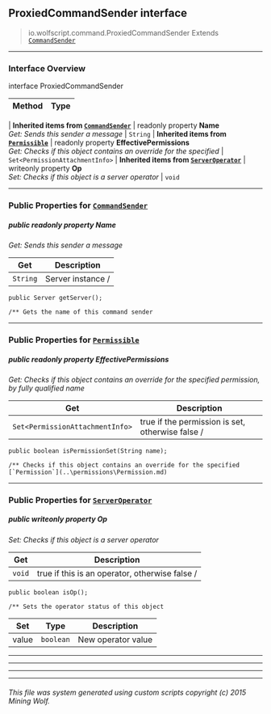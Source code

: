 ## ProxiedCommandSender __interface__

>io.wolfscript.command.ProxiedCommandSender
>Extends [`CommandSender`](CommandSender.md)

---

### Interface Overview

interface ProxiedCommandSender

Method | Type   
--- | :--- 
 |
__Inherited items from [`CommandSender`](CommandSender.md)__ |
 readonly property __Name__ <br> _Get: Sends this sender a message_ | `String`
 |
__Inherited items from [`Permissible`](..\permissions\Permissible.md)__ |
 readonly property __EffectivePermissions__ <br> _Get: Checks if this object contains an override for the specified_ | `Set<PermissionAttachmentInfo>`
 |
__Inherited items from [`ServerOperator`](..\permissions\ServerOperator.md)__ |
 writeonly property __Op__ <br> _Set: Checks if this object is a server operator_ | `void`









---


### Public Properties for [`CommandSender`](CommandSender.md)

##### <a id='name'></a>public  readonly property __Name__

_Get: Sends this sender a message_

Get | Description
--- | --- 
`String` | Server instance /
    public Server getServer();

    /** Gets the name of this command sender



---

### Public Properties for [`Permissible`](..\permissions\Permissible.md)

##### <a id='effectivepermissions'></a>public  readonly property __EffectivePermissions__

_Get: Checks if this object contains an override for the specified permission, by fully qualified name_

Get | Description
--- | --- 
`Set<PermissionAttachmentInfo>` | true if the permission is set, otherwise false /
    public boolean isPermissionSet(String name);

    /** Checks if this object contains an override for the specified [`Permission`](..\permissions\Permission.md)



---

### Public Properties for [`ServerOperator`](..\permissions\ServerOperator.md)

##### <a id='op'></a>public  writeonly property __Op__

_Set: Checks if this object is a server operator_

Get | Description
--- | --- 
`void` | true if this is an operator, otherwise false /
    public boolean isOp();

    /** Sets the operator status of this object

Set | Type | Description  
--- | --- | --- 
value | `boolean` | New operator value


---


---


---


---


###### This file was system generated using custom scripts copyright (c) 2015 Mining Wolf.
	

